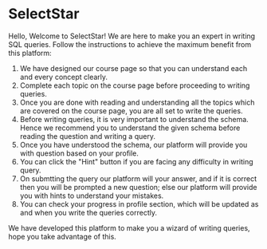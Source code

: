# SelectStar
Hello, Welcome to SelectStar!
We are here to make you an expert in writing SQL queries.
Follow the instructions to achieve the maximum benefit from this platform:
1. We have designed our course page so that you can understand each and every concept clearly.
2. Complete each topic on the course page before proceeding to writing queries.
3. Once you are done with reading and understanding all the topics which are covered on the course page, you are all set to write the queries.
4. Before writing queries, it is very important to understand the schema. Hence we recommend you to understand the given schema before reading the question and writing a query.
5. Once you have understood the schema, our platform will provide you with question based on your profile.
6. You can click the "Hint" button if you are facing any difficulty in writing query.
7. On submtting the query our platform will your answer, and if it is correct then you will be prompted a new question; else our platform will provide you with hints to understand your mistakes.
8. You can check your progress in profile section, which will be updated as and when you write the queries correctly.

We have developed this platform to make you a wizard of writing queries, hope you take advantage of this. 
